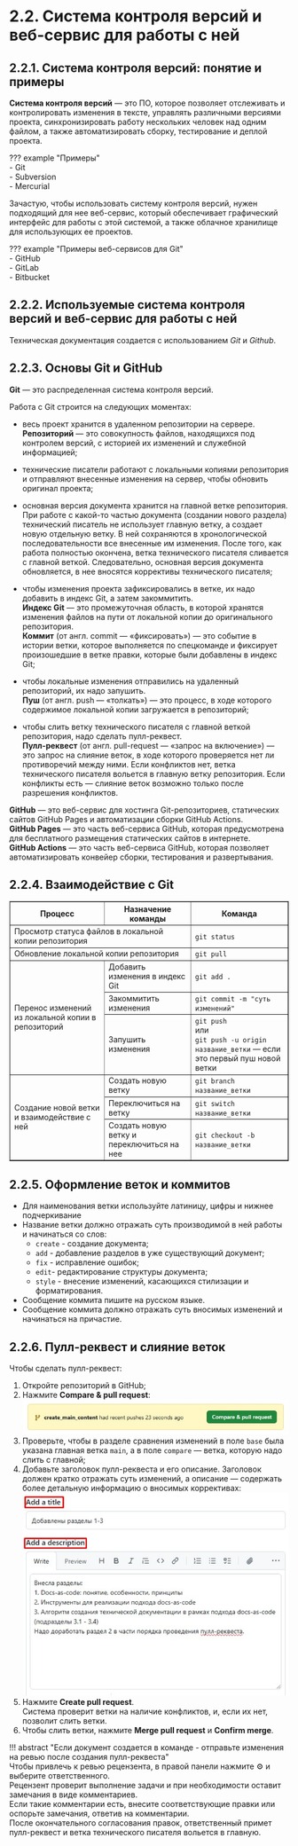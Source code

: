 # 2.2. Система контроля версий и веб-сервис для работы с ней

## 2.2.1. Система контроля версий: понятие и примеры

**Система контроля версий** — это ПО, которое позволяет отслеживать и контролировать изменения в тексте, управлять различными версиями проекта, синхронизировать работу нескольких человек над одним файлом, а также автоматизировать сборку, тестирование и деплой проекта.  

??? example "Примеры"  
    - Git  
    - Subversion  
    - Mercurial  

Зачастую, чтобы использовать систему контроля версий, нужен подходящий для нее веб-сервис, который обеспечивает графический интерфейс для работы с этой системой, а также облачное хранилище для использующих ее проектов.  


??? example "Примеры веб-сервисов для Git"  
    - GitHub  
    - GitLab  
    - Bitbucket  

## 2.2.2. Используемые система контроля версий и веб-сервис для работы с ней

Техническая документация создается с использованием *Git* и *Github*.  

## 2.2.3. Основы Git и GitHub

**Git** — это распределенная система контроля версий.  

Работа с Git строится на следующих моментах:  

- весь проект хранится в удаленном репозитории на сервере.   
**Репозиторий** — это совокупность файлов, находящихся под контролем версий, с историей их изменений и служебной информацией;  

- технические писатели работают с локальными копиями репозитория и отправляют внесенные изменения на сервер, чтобы обновить оригинал проекта;  

- основная версия документа хранится на главной ветке репозитория. При работе с какой-то частью документа (создании нового раздела) технический писатель не использует главную ветку, а создает новую отдельную ветку. В ней сохраняются в хронологической последовательности все внесенные им изменения. После того, как работа полностью окончена, ветка технического писателя сливается с главной веткой. Следовательно, основная версия документа обновляется, в нее вносятся коррективы технического писателя;  

- чтобы изменения проекта зафиксировались в ветке, их надо добавить в индекс Git, а затем закоммитить.  
**Индекс Git** — это промежуточная область, в которой хранятся изменения файлов на пути от локальной копии до оригинального репозитория.   
**Коммит** (от англ. commit  — «фиксировать») — это событие в истории ветки, которое выполняется по спецкоманде и фиксирует произошедшие в ветке правки, которые были добавлены в индекс Git;  

- чтобы локальные изменения отправились на удаленный репозиторий, их надо запушить.  
**Пуш** (от англ. push — «толкать») — это процесс, в ходе которого содержимое локальной копии загружается в репозиторий;  

- чтобы слить ветку технического писателя с главной веткой репозитория, надо сделать пулл-реквест.  
**Пулл-реквест** (от англ. pull-request — «запрос на включение») — это запрос на слияние веток, в ходе которого проверяется нет ли противоречий между ними. Если конфликтов нет, ветка технического писателя вольется в главную ветку репозитория. Если конфликты есть — слияние веток возможно только после разрешения конфликтов.  

**GitHub** — это веб-сервис для хостинга Git-репозиториев, статических сайтов GitHub Pages и автоматизации сборки GitHub Actions.  
**GitHub Pages** — это часть веб-сервиса GitHub, которая предусмотрена для бесплатного размещения статических сайтов в интернете.  
**GitHub Actions** — это часть веб-сервиса GitHub, которая позволяет автоматизировать конвейер сборки, тестирования и развертывания.  

## 2.2.4. Взаимодействие с Git

<table border="1">
    <thead>
        <tr>
            <th>Процесс</th>
            <th>Назначение команды</th>
            <th>Команда</th>
        </tr>
    </thead>
    <tbody>
        <tr>
            <td colspan="2">Просмотр статуса файлов в локальной копии репозитория</td>
            <td><code>git status</code></td>
        </tr>
        <tr>
            <td colspan="2">Обновление локальной копии репозитория</td>
            <td><code>git pull</code></td>
        </tr>
        <tr>
            <td rowspan="3">Перенос изменений из локальной копии в репозиторий</td>
            <td>Добавить изменения в индекс Git</td>
            <td><code>git add .</code></td>
        </tr>
        <tr>
            <td>Закоммитить изменения</td>
            <td><code>git commit -m "суть изменений"</code></td>
        </tr>
        <tr>
            <td>Запушить изменения</td>
            <td><code>git push</code><br> или<br> <code>git push -u origin название_ветки</code> — если это первый пуш новой ветки</td>
        </tr>
        <tr>
            <td rowspan="3">Создание новой ветки и взаимодействие с ней</td>
            <td>Создать новую ветку</td>
            <td><code>git branch название_ветки</code></td>
        </tr>
        <tr>
            <td>Переключиться на ветку</td>
            <td><code>git switch название_ветки</code></td>
        </tr>
        <tr>
            <td>Создать новую ветку и переключиться на нее</td>
            <td><code>git checkout -b название_ветки</code></td>
        </tr>
    </tbody>
</table>

## 2.2.5. Оформление веток и коммитов

- Для наименования ветки используйте латиницу, цифры и нижнее подчеркивание
- Название ветки должно отражать суть производимой в ней работы и начинаться со слов:  
  - `create` - cоздание документа;  
  - `add` - добавление разделов в уже существующий документ;  
  - `fix` - исправление ошибок;  
  - `edit`- редактирование структуры документа;  
  - `style` - внесение изменений, касающихся стилизации и форматирования.  
- Сообщение коммита пишите на русском языке.
- Сообщение коммита должно отражать суть вносимых изменений и начинаться на причастие.

## 2.2.6. Пулл-реквест и слияние веток
Чтобы сделать пулл-реквест:  
1. Откройте репозиторий в GitHub;  
2. Нажмите **Compare & pull request**:  
![Скриншот](../images/pullRequest/button.jpg)  
3. Проверьте, чтобы в разделе сравнения изменений в поле `base` была указана главная ветка `main`, а в поле `compare` — ветка, которую надо слить с главной;  
4. Добавьте заголовок пулл-реквеста и его описание. Заголовок должен кратко отражать суть изменений, а описание — содержать более детальную информацию о вносимых коррективах:  
![Скриншот](../images/pullRequest/desc.jpg)  
5. Нажмите **Create pull request**.  
Система проверит ветки на наличие конфликтов, и, если их нет, позволит слить ветки.  
6. Чтобы слить ветки, нажмите **Merge pull request** и **Confirm merge**.  

!!! abstract "Если документ создается в команде - отправьте изменения на ревью после создания пулл-реквеста"  
    Чтобы привлечь к ревью рецензента, в правой панели нажмите ⚙️ и выберите ответственного.  
    Рецензент проверит выполнение задачи и при необходимости оставит замечания в виде комментариев.  
    Если такие комментарии есть, внесите соответствующие правки или оспорьте замечания, ответив на комментарии.  
    После окончательного согласования правок, ответственный примет пулл-реквест и ветка технического писателя вольется в главную.  


